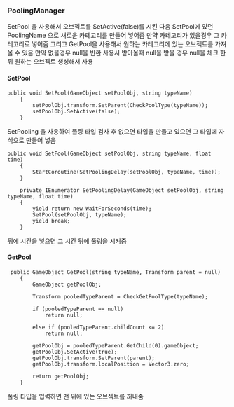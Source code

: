 ### PoolingManager
SetPool 을 사용해서 오브젝트를 SetActive(false)를 시킨 다음 SetPool에 있던 PoolingName 으로 새로운 카테고리를 만들어 넣어줌 만약 카테고리가 있을경우 그 카테고리로 넣어줌
그리고 GetPool을 사용해서 원하는 카테고리에 있는 오브젝트를 가져올 수 있음 만약 없을경우 null을 반환
사용시 받아올때 null을 받을 경우 null을 체크 한 뒤 원하는 오브젝트 생성해서 사용

#### SetPool
```
public void SetPool(GameObject setPoolObj, string typeName)
    {
        setPoolObj.transform.SetParent(CheckPoolType(typeName));
        setPoolObj.SetActive(false);
    }
```
SetPooling 을 사용하여 풀링 타입 검사 후 없으면 타입을 만들고 있으면 그 타입에 자식으로 만들어 넣음

```
public void SetPool(GameObject setPoolObj, string typeName, float time)
    {
        StartCoroutine(SetPoolingDelay(setPoolObj, typeName, time));
    }

    private IEnumerator SetPoolingDelay(GameObject setPoolObj, string typeName, float time)
    {
        yield return new WaitForSeconds(time);
        SetPool(setPoolObj, typeName);
        yield break;
    }
```
뒤에 시간을 넣으면 그 시간 뒤에 풀링을 시켜줌

#### GetPool
```
 public GameObject GetPool(string typeName, Transform parent = null)
    {
        GameObject getPoolObj;

        Transform pooledTypeParent = CheckGetPoolType(typeName);

        if (pooledTypeParent == null)
            return null;

        else if (pooledTypeParent.childCount <= 2)
            return null;

        getPoolObj = pooledTypeParent.GetChild(0).gameObject;
        getPoolObj.SetActive(true);
        getPoolObj.transform.SetParent(parent);
        getPoolObj.transform.localPosition = Vector3.zero;

        return getPoolObj;
    }
```
풀링 타입을 입력하면 맨 위에 있는 오브젝트를 꺼내줌